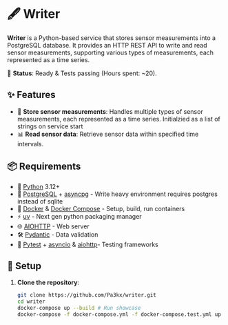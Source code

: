 # 🖋️ Writer

**Writer** is a Python-based service that stores sensor measurements into a PostgreSQL database. It provides an HTTP REST API to write and read sensor measurements, supporting various types of measurements, each represented as a time series.

🚧 **Status**: Ready & Tests passing (Hours spent: ~20). 

## ✨ Features

- 📝 **Store sensor measurements**: Handles multiple types of sensor measurements, each represented as a time series. Initialzied as a list of strings on service start
- 📊 **Read sensor data**: Retrieve sensor data within specified time intervals.

## 📦 Requirements

- 🐍 [Python](https://www.python.org/) 3.12+
- 🐘 [PostgreSQL](https://www.postgresql.org/) + [asyncpg](https://magicstack.github.io/asyncpg/current/) - Write heavy environment requires postgres instead of sqlite
- 🐳 [Docker](https://www.docker.com/) & [Docker Compose](https://docs.docker.com/compose/) - Setup, build, run containers
- ⚡ [uv](https://astral.sh/blog/uv-unified-python-packaging) - Next gen python packaging manager
- 🌐 [AIOHTTP](https://docs.aiohttp.org/en/stable/) - Web server
- 🛠️ [Pydantic](https://docs.pydantic.dev/latest/) - Data validation
- 🧪 [Pytest](https://docs.pytest.org/en/stable/) + [asyncio](https://pytest-asyncio.readthedocs.io/en/latest/) & [aiohttp](https://docs.aiohttp.org/en/v3.7.4/testing.html/)- Testing frameworks

## 🚀 Setup

1. **Clone the repository**:
   ```bash
   git clone https://github.com/Pa3kx/writer.git
   cd writer
   docker-compose up --build # Run showcase
   docker-compose -f docker-compose.yml -f docker-compose.test.yml up --build # Run tests